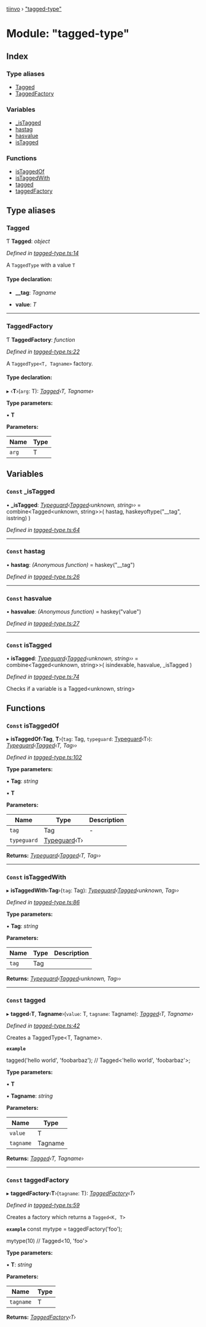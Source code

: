 [tiinvo](../README.md) › ["tagged-type"](_tagged_type_.md)

# Module: "tagged-type"

## Index

### Type aliases

* [Tagged](_tagged_type_.md#tagged)
* [TaggedFactory](_tagged_type_.md#taggedfactory)

### Variables

* [_isTagged](_tagged_type_.md#const-_istagged)
* [hastag](_tagged_type_.md#const-hastag)
* [hasvalue](_tagged_type_.md#const-hasvalue)
* [isTagged](_tagged_type_.md#const-istagged)

### Functions

* [isTaggedOf](_tagged_type_.md#const-istaggedof)
* [isTaggedWith](_tagged_type_.md#const-istaggedwith)
* [tagged](_tagged_type_.md#const-tagged)
* [taggedFactory](_tagged_type_.md#const-taggedfactory)

## Type aliases

###  Tagged

Ƭ **Tagged**: *object*

*Defined in [tagged-type.ts:14](https://github.com/OctoD/tiinvo/blob/9536b4d/src/tagged-type.ts#L14)*

A `TaggedType` with a value `T`

#### Type declaration:

* **__tag**: *Tagname*

* **value**: *T*

___

###  TaggedFactory

Ƭ **TaggedFactory**: *function*

*Defined in [tagged-type.ts:22](https://github.com/OctoD/tiinvo/blob/9536b4d/src/tagged-type.ts#L22)*

A `TaggedType<T, Tagname>` factory.

#### Type declaration:

▸ ‹**T**›(`arg`: T): *[Tagged](_tagged_type_.md#tagged)‹T, Tagname›*

**Type parameters:**

▪ **T**

**Parameters:**

Name | Type |
------ | ------ |
`arg` | T |

## Variables

### `Const` _isTagged

• **_isTagged**: *[Typeguard](_typeguards_.md#typeguard)‹[Tagged](_tagged_type_.md#tagged)‹unknown, string››* = combine<Tagged<unknown, string>>(
  hastag,
  haskeyoftype("__tag", isstring)
)

*Defined in [tagged-type.ts:64](https://github.com/OctoD/tiinvo/blob/9536b4d/src/tagged-type.ts#L64)*

___

### `Const` hastag

• **hastag**: *(Anonymous function)* = haskey("__tag")

*Defined in [tagged-type.ts:26](https://github.com/OctoD/tiinvo/blob/9536b4d/src/tagged-type.ts#L26)*

___

### `Const` hasvalue

• **hasvalue**: *(Anonymous function)* = haskey("value")

*Defined in [tagged-type.ts:27](https://github.com/OctoD/tiinvo/blob/9536b4d/src/tagged-type.ts#L27)*

___

### `Const` isTagged

• **isTagged**: *[Typeguard](_typeguards_.md#typeguard)‹[Tagged](_tagged_type_.md#tagged)‹unknown, string››* = combine<Tagged<unknown, string>>(
  isindexable,
  hasvalue,
  _isTagged
)

*Defined in [tagged-type.ts:74](https://github.com/OctoD/tiinvo/blob/9536b4d/src/tagged-type.ts#L74)*

Checks if a variable is a Tagged<unknown, string>

## Functions

### `Const` isTaggedOf

▸ **isTaggedOf**‹**Tag**, **T**›(`tag`: Tag, `typeguard`: [Typeguard](_typeguards_.md#typeguard)‹T›): *[Typeguard](_typeguards_.md#typeguard)‹[Tagged](_tagged_type_.md#tagged)‹T, Tag››*

*Defined in [tagged-type.ts:102](https://github.com/OctoD/tiinvo/blob/9536b4d/src/tagged-type.ts#L102)*

**Type parameters:**

▪ **Tag**: *string*

▪ **T**

**Parameters:**

Name | Type | Description |
------ | ------ | ------ |
`tag` | Tag | - |
`typeguard` | [Typeguard](_typeguards_.md#typeguard)‹T› |   |

**Returns:** *[Typeguard](_typeguards_.md#typeguard)‹[Tagged](_tagged_type_.md#tagged)‹T, Tag››*

___

### `Const` isTaggedWith

▸ **isTaggedWith**‹**Tag**›(`tag`: Tag): *[Typeguard](_typeguards_.md#typeguard)‹[Tagged](_tagged_type_.md#tagged)‹unknown, Tag››*

*Defined in [tagged-type.ts:86](https://github.com/OctoD/tiinvo/blob/9536b4d/src/tagged-type.ts#L86)*

**Type parameters:**

▪ **Tag**: *string*

**Parameters:**

Name | Type | Description |
------ | ------ | ------ |
`tag` | Tag |   |

**Returns:** *[Typeguard](_typeguards_.md#typeguard)‹[Tagged](_tagged_type_.md#tagged)‹unknown, Tag››*

___

### `Const` tagged

▸ **tagged**‹**T**, **Tagname**›(`value`: T, `tagname`: Tagname): *[Tagged](_tagged_type_.md#tagged)‹T, Tagname›*

*Defined in [tagged-type.ts:42](https://github.com/OctoD/tiinvo/blob/9536b4d/src/tagged-type.ts#L42)*

Creates a TaggedType<T, Tagname>.

**`example`** 

tagged('hello world', 'foobarbaz'); // Tagged<'hello world', 'foobarbaz'>;

**Type parameters:**

▪ **T**

▪ **Tagname**: *string*

**Parameters:**

Name | Type |
------ | ------ |
`value` | T |
`tagname` | Tagname |

**Returns:** *[Tagged](_tagged_type_.md#tagged)‹T, Tagname›*

___

### `Const` taggedFactory

▸ **taggedFactory**‹**T**›(`tagname`: T): *[TaggedFactory](_tagged_type_.md#taggedfactory)‹T›*

*Defined in [tagged-type.ts:59](https://github.com/OctoD/tiinvo/blob/9536b4d/src/tagged-type.ts#L59)*

Creates a factory which returns a `Tagged<K, T>`

**`example`** 
const mytype = taggedFactory('foo');

mytype(10) // Tagged<10, 'foo'>

**Type parameters:**

▪ **T**: *string*

**Parameters:**

Name | Type |
------ | ------ |
`tagname` | T |

**Returns:** *[TaggedFactory](_tagged_type_.md#taggedfactory)‹T›*
